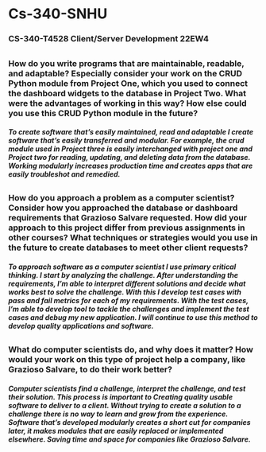 # Cs-340-SNHU
### CS-340-T4528 Client/Server Development 22EW4
## 

### How do you write programs that are maintainable, readable, and adaptable? Especially consider your work on the CRUD Python module from Project One, which you used to connect the dashboard widgets to the database in Project Two. What were the advantages of working in this way? How else could you use this CRUD Python module in the future?
##### To create software that’s easily maintained, read and adaptable I create software that’s easily transferred and modular. For example, the crud module used in Project three is easily interchanged with project one and Project two for reading, updating, and deleting data from the database. Working modularly increases production time and creates apps that are easily troubleshot and remedied.
## 
### How do you approach a problem as a computer scientist? Consider how you approached the database or dashboard requirements that Grazioso Salvare requested. How did your approach to this project differ from previous assignments in other courses? What techniques or strategies would you use in the future to create databases to meet other client requests?
##### To approach software as a computer scientist I use primary critical thinking. I start by analyzing the challenge. After understanding the requirements, I’m able to interpret different solutions and decide what works best to solve the challenge. With this I develop test cases with pass and fail metrics for each of my requirements. With the test cases, I’m able to develop tool to tackle the challenges and implement the test cases and debug my new application. I will continue to use this method to develop quality applications and software.
##
### What do computer scientists do, and why does it matter? How would your work on this type of project help a company, like Grazioso Salvare, to do their work better?
##### Computer scientists find a challenge, interpret the challenge, and test their solution. This process is important to Creating quality usable software to deliver to a client. Without trying to create a solution to a challenge there is no way to learn and grow from the experience.  Software that’s developed modularly creates a short cut for companies later, it makes modules that are easily replaced or implemented elsewhere. Saving time and space for companies like Grazioso Salvare.
## 
